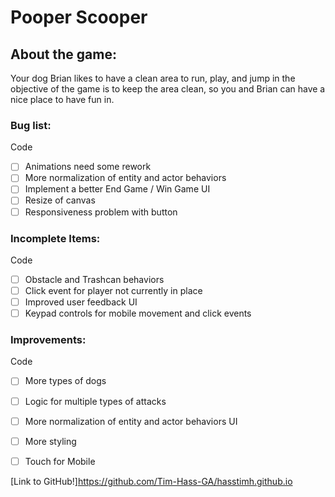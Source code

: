 # Pooper Scooper

## About the game:
Your dog Brian likes to have a clean area to run, play, and jump in
the objective of the game is to keep the area clean, so you and
Brian can have a nice place to have fun in.

### Bug list:
Code
- [ ] Animations need some rework
- [ ] More normalization of entity and actor behaviors
- [ ] Implement a better End Game / Win Game
UI
- [ ] Resize of canvas
- [ ] Responsiveness problem with button

### Incomplete Items:
Code
- [ ] Obstacle and Trashcan behaviors
- [ ] Click event for player not currently in place
- [ ] Improved user feedback
UI
- [ ] Keypad controls for mobile movement and click events

### Improvements:
Code
- [ ] More types of dogs
- [ ] Logic for multiple types of attacks
- [ ] More normalization of entity and actor behaviors
UI
- [ ] More styling  
- [ ] Touch for Mobile


[Link to GitHub!]https://github.com/Tim-Hass-GA/hasstimh.github.io
<!-- [link to Google!](http://google.com) -->
